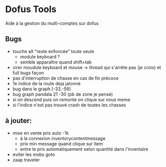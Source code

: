 # Dofus Tools

Aide à la gestion du multi-comptes sur dofus

## Bugs
- touche alt "reste enfoncée" toute seule
    - module keyboard ? 
    - semble apparaître quand shift+tab
- virer moudule keyboard et mouse -> thread qui s'arrête pas (je crois) et full bugs façon
- pas d'interruption de chasse en cas de fin précoce
- 1e indice de la route deja jalonné  
- bug dans le graph [-33,-59]
- bug graph pandala 21 -30 (pb de zone je pense)
- si on descend puis on remonte on clique sur nous meme
- si l'indice n'est pas trouvé crash de toutes les chasses

## à jouter:
- mise en vente prix auto -1k
    - à la connexion inventorycontentmessage
    - prix min message quand clique sur item
    - entre le prix automatiquement selon quantité dans l'inventaire 
- eviter les mobs goto 
- zaap traveler

